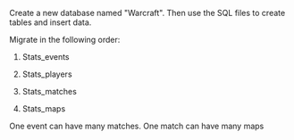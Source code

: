 Create a new database named "Warcraft". Then use the SQL files to create tables and insert data.

Migrate in the following order:

1. Stats_events

2. Stats_players

3. Stats_matches

4. Stats_maps


One event can have many matches. One match can have many maps

